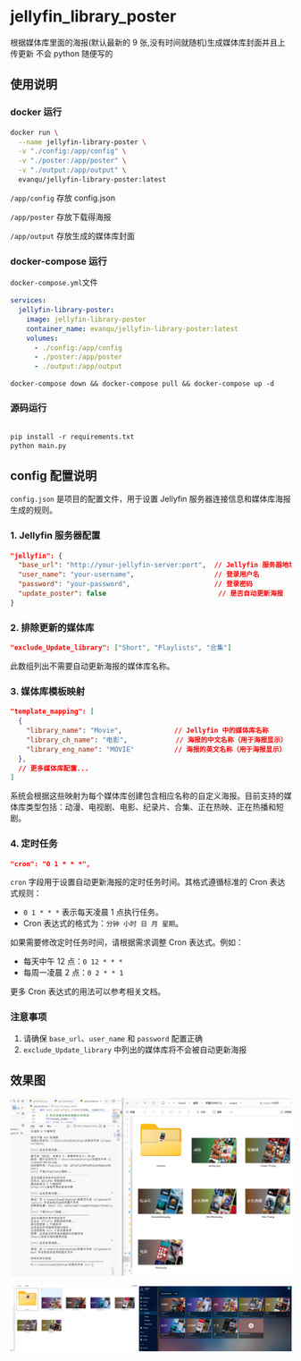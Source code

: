 # jellyfin_library_poster

根据媒体库里面的海报(默认最新的 9 张,没有时间就随机)生成媒体库封面并且上传更新
不会 python 随便写的

## 使用说明

### docker 运行

```bash
docker run \
  --name jellyfin-library-poster \
  -v "./config:/app/config" \
  -v "./poster:/app/poster" \
  -v "./output:/app/output" \
  evanqu/jellyfin-library-poster:latest
```

`/app/config` 存放 config.json

`/app/poster` 存放下载得海报

`/app/output` 存放生成的媒体库封面

### docker-compose 运行

`docker-compose.yml`文件

```yaml
services:
  jellyfin-library-poster:
    image: jellyfin-library-poster
    container_name: evanqu/jellyfin-library-poster:latest
    volumes:
      - ./config:/app/config
      - ./poster:/app/poster
      - ./output:/app/output
```

```
docker-compose down && docker-compose pull && docker-compose up -d
```

### 源码运行

```

pip install -r requirements.txt
python main.py

```

## config 配置说明

`config.json` 是项目的配置文件，用于设置 Jellyfin 服务器连接信息和媒体库海报生成的规则。

### 1. Jellyfin 服务器配置

```json
"jellyfin": {
  "base_url": "http://your-jellyfin-server:port",  // Jellyfin 服务器地址
  "user_name": "your-username",                    // 登录用户名
  "password": "your-password",                     // 登录密码
  "update_poster": false                            // 是否自动更新海报
}
```

### 2. 排除更新的媒体库

```json
"exclude_Update_library": ["Short", "Playlists", "合集"]
```

此数组列出不需要自动更新海报的媒体库名称。

### 3. 媒体库模板映射

```json
"template_mapping": [
  {
    "library_name": "Movie",             // Jellyfin 中的媒体库名称
    "library_ch_name": "电影",            // 海报的中文名称（用于海报显示）
    "library_eng_name": "MOVIE"          // 海报的英文名称（用于海报显示）
  },
  // 更多媒体库配置...
]
```

系统会根据这些映射为每个媒体库创建包含相应名称的自定义海报。目前支持的媒体库类型包括：动漫、电视剧、电影、纪录片、合集、正在热映、正在热播和短剧。

### 4. 定时任务

```json
"cron": "0 1 * * *",
```

`cron` 字段用于设置自动更新海报的定时任务时间。其格式遵循标准的 Cron 表达式规则：

- `0 1 * * *` 表示每天凌晨 1 点执行任务。
- Cron 表达式的格式为：`分钟 小时 日 月 星期`。

如果需要修改定时任务时间，请根据需求调整 Cron 表达式。例如：

- 每天中午 12 点：`0 12 * * *`
- 每周一凌晨 2 点：`0 2 * * 1`

更多 Cron 表达式的用法可以参考相关文档。

### 注意事项

1. 请确保 `base_url`、`user_name` 和 `password` 配置正确
2. `exclude_Update_library` 中列出的媒体库将不会被自动更新海报

## 效果图

![](./screenshot/2.png)

![](./screenshot/1.png)

```

```
